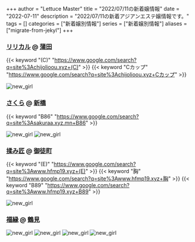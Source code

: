 +++
author = "Lettuce Master"
title = "2022/07/11の新着嬢情報"
date = "2022-07-11"
description = "2022/07/11の新着アジアンエステ嬢情報です。"
tags = []
categories = ["新着嬢別情報"]
series = ["新着嬢別情報"]
aliases = ["migrate-from-jekyl"]
+++
### [リリカル](http://chijolioou.xyz/) @ [蒲田](/post/kamata)
{{< keyword "(C)" "https://www.google.com/search?q=site%3Achijolioou.xyz+(C)" >}} {{< keyword "Cカップ" "https://www.google.com/search?q=site%3Achijolioou.xyz+Cカップ" >}} 

![new_girl](https://i.imgur.com/lkKYlll.jpeg)
### [さくら](https://sakuraa.xyz.mn/) @ [新橋](/post/sinbashi)
{{< keyword "B86" "https://www.google.com/search?q=site%3Asakuraa.xyz.mn+B86" >}} 

![new_girl](https://sakuraa.xyz.mn/photos/sites/61/2022/07/2022071009582974.jpg)
![new_girl](https://sakuraa.xyz.mn/photos/sites/61/2022/07/2022071009582974.jpg_300X450.jpg)
### [揉み匠](http://www.hfmp19.xyz/) @ [御徒町](/post/okachimachi)
{{< keyword "(E)" "https://www.google.com/search?q=site%3Awww.hfmp19.xyz+(E)" >}} {{< keyword "胸" "https://www.google.com/search?q=site%3Awww.hfmp19.xyz+胸" >}} {{< keyword "B89" "https://www.google.com/search?q=site%3Awww.hfmp19.xyz+B89" >}} 

![new_girl](https://i.imgur.com/jrtrfok.jpeg)
### [福縁](https://www.fukuen.in/) @ [鶴見](/post/tsurumi)


![new_girl](https://www.fukuen.in/img/girl/list/slist30d96716ba220f98dd09e9988206443eb0.jpg)
![new_girl](https://www.fukuen.in/img/girl/list/slist31290d5bdea955eacda87ae051df47d5dc.jpg)
![new_girl](https://www.fukuen.in/img/girl/list/swest305749e859258548c80f6a98c75c9644f1.jpg)
![new_girl](https://www.fukuen.in/img/girl/list/swest31775697f54bf48f540c368772a0c7ff4e.jpg)
